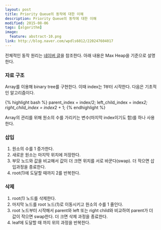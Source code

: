 ```yaml
---
layout: post
title: Priority Queue의 동작에 대한 이해 
description: Priority Queue의 동작에 대한 이해 
modified: 2015-08-06
tags: [algorithm]
image:
  feature: abstract-10.png
link: http://blog.naver.com/wpdls6012/220247604017
---
```


전체적인 동작 원리는 [네이버 글](http://blog.naver.com/wpdls6012/220247604017)을 참조한다. 
아래 내용은 Max Heap을 기준으로 설명한다. 

### 자료 구조 

Array를 이용해 binary tree를 구현한다. 이때 index는 1부터 시작한다. 다음은 기초적인 알고리즘이다. 

{% highlight bash %}
parent_index = index/2;
left_child_index = index*2;
right_child_index = index*2 + 1;
{% endhighlight %}

Array의 관리를 위해 원소의 수를 가리키는 변수(마지막 index이기도 함)를 하나 사용한다. 

### 삽입 

1. 원소의 수를 1 증가한다. 
2. 새로운 원소는 마지막 위치에 저장한다.  
3. 부모 노드와 값을 비교해서 값이 더 크면 위치를 서로 바꾼다(swap). 더 작으면 삽입과정을 종료한다. 
4. root(1)에 도달할 때까지 2를 반복한다. 

### 삭제

1. root(1) 노드를 삭제한다. 
2. 마지막 노드를 root 노드(1)로 이동시키고 원소의 수를 1 줄인다. 
3. root 노드부터 시작해서 parent와 left 또는 right child와 비교하여 parent가 더 값이 작으면 swap한다. 더 크면 삭제 과정을 종료한다. 
4. leaf에 도달할 때 까지 위의 과정을 반복한다. 

